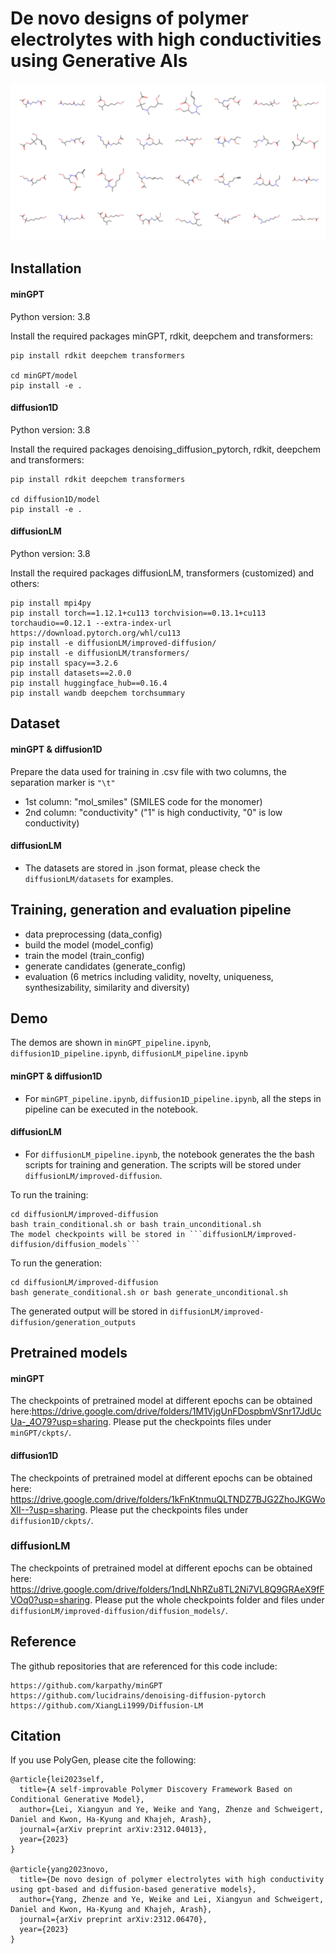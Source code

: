 # De novo designs of polymer electrolytes with high conductivities using Generative AIs
![Generated polymer electrolyte](https://github.com/TRI-AMDD/PolyGen/blob/main/molecule_grid.png)

## Installation
#### minGPT
Python version: 3.8

Install the required packages minGPT, rdkit, deepchem and transformers:
```
pip install rdkit deepchem transformers

cd minGPT/model
pip install -e .
```
#### diffusion1D
Python version: 3.8

Install the required packages denoising_diffusion_pytorch, rdkit, deepchem and transformers:
```
pip install rdkit deepchem transformers

cd diffusion1D/model
pip install -e .
```

#### diffusionLM
Python version: 3.8

Install the required packages diffusionLM, transformers (customized) and others:
```
pip install mpi4py
pip install torch==1.12.1+cu113 torchvision==0.13.1+cu113 torchaudio==0.12.1 --extra-index-url https://download.pytorch.org/whl/cu113
pip install -e diffusionLM/improved-diffusion/ 
pip install -e diffusionLM/transformers/
pip install spacy==3.2.6
pip install datasets==2.0.0 
pip install huggingface_hub==0.16.4
pip install wandb deepchem torchsummary
```
## Dataset
#### minGPT & diffusion1D
Prepare the data used for training in .csv file with two columns, the separation marker is ```"\t"```
- 1st column: "mol_smiles" (SMILES code for the monomer)
- 2nd column: "conductivity" ("1" is high conductivity, "0" is low conductivity)

#### diffusionLM
- The datasets are stored in .json format, please check the ```diffusionLM/datasets``` for examples. 

## Training, generation and evaluation pipeline
- data preprocessing (data_config) 
- build the model (model_config)
- train the model (train_config)
- generate candidates (generate_config)
- evaluation (6 metrics including validity, novelty, uniqueness, synthesizability, similarity and diversity)

## Demo
The demos are shown in ```minGPT_pipeline.ipynb```, ```diffusion1D_pipeline.ipynb```, ```diffusionLM_pipeline.ipynb```
#### minGPT & diffusion1D
- For ```minGPT_pipeline.ipynb```, ```diffusion1D_pipeline.ipynb```, all the steps in pipeline can be executed in the notebook.

#### diffusionLM
- For ```diffusionLM_pipeline.ipynb```, the notebook generates the the bash scripts for training and generation. The scripts will be stored under ```diffusionLM/improved-diffusion```.
 
To run the training:
```
cd diffusionLM/improved-diffusion
bash train_conditional.sh or bash train_unconditional.sh
The model checkpoints will be stored in ```diffusionLM/improved-diffusion/diffusion_models```
```
To run the generation:
```
cd diffusionLM/improved-diffusion
bash generate_conditional.sh or bash generate_unconditional.sh
```
The generated output will be stored in ```diffusionLM/improved-diffusion/generation_outputs```

## Pretrained models
#### minGPT
The checkpoints of pretrained model at different epochs can be obtained here:https://drive.google.com/drive/folders/1M1VjgUnFDospbmVSnr17JdUcUa-_4O79?usp=sharing. Please put the checkpoints files under ```minGPT/ckpts/```. 

#### diffusion1D
The checkpoints of pretrained model at different epochs can be obtained here: https://drive.google.com/drive/folders/1kFnKtnmuQLTNDZ7BJG2ZhoJKGWoXlI--?usp=sharing. Please put the checkpoints files under ```diffusion1D/ckpts/```. 

### diffusionLM
The checkpoints of pretrained model at different epochs can be obtained here: https://drive.google.com/drive/folders/1ndLNhRZu8TL2Ni7VL8Q9GRAeX9fFVOq0?usp=sharing. Please put the whole checkpoints folder and files under ```diffusionLM/improved-diffusion/diffusion_models/```. 

<!-- ### Configurations:
- data preprocessing (data_config):
  - length (default=5): length of input labels, for conditional case, it is set to 5 (conductivity label). For unconditional case, it is set to 1 (random number).
  - block_size (default=64): the max length of the whole sequence.
  - train_test_split (default=(0.8, 0.2)): the ratio of train and test set.
  - task (default="conditional"): "unconditional" for unconditional generation.
- build the model (model_config):
  - model_type (default='gpt-nano'): type of model architecture, available pretrained options ('gpt2', 'gpt-mini', 'gpt-nano').
  - n_layer, n_head, n_embd: will auto-fill based on the model type.
  - vocab_size (default=591): size of vocabulary, obtained based on tokenizer. 
  - block_size (default=64): same as data preprocessing.
  - embd_pdrop (default=0.1): dropout prob for embedding.
  - resid_pdrop (default=0.1): dropout prob for residual layer.
  - attn_pdrop (default=0.1): dropout prob for attention layer.    
- train the model (train_config):
  - device (default='auto'): train device.
  - num_workers (default=0): dataloader parameter.
  - max_iters (no default): number of iterations.
  - batch_size (default=64): batch size.
  - learning_rate (default=5e-4): learning rate.
  - betas (default=(0.9, 0.95)): optimizer parameter.
  - weight_decay (default=0.1): scheduler parameter.
  - grad_norm_clip (default=1.0): optimizer parameter.
  - model (default=None): model class.
  - call_back (default=None): callback function.
  - pretrain (default=None):  path to the checkpoint of pretrained model.
- generate candidates (generate_config):
  - ckpts_path (default=None): path to the model checkpoint used for generation.
  - num_samples (default=100): number of samples that will be generated.
  - temperature (default=1.0): temperature for generation (higher leads to higher diversity and lower validity).
  - task (default="conditional"): "unconditional" for unconditional generation.
- evaluation (no config): 6 metrics: novelty, uniqueness, validity, synthesizability, diversity and similarity. -->

## Reference
The github repositories that are referenced for this code include:

```
https://github.com/karpathy/minGPT
https://github.com/lucidrains/denoising-diffusion-pytorch
https://github.com/XiangLi1999/Diffusion-LM

```
## Citation
If you use PolyGen, please cite the following:

```
@article{lei2023self,
  title={A self-improvable Polymer Discovery Framework Based on Conditional Generative Model},
  author={Lei, Xiangyun and Ye, Weike and Yang, Zhenze and Schweigert, Daniel and Kwon, Ha-Kyung and Khajeh, Arash},
  journal={arXiv preprint arXiv:2312.04013},
  year={2023}
}

@article{yang2023novo,
  title={De novo design of polymer electrolytes with high conductivity using gpt-based and diffusion-based generative models},
  author={Yang, Zhenze and Ye, Weike and Lei, Xiangyun and Schweigert, Daniel and Kwon, Ha-Kyung and Khajeh, Arash},
  journal={arXiv preprint arXiv:2312.06470},
  year={2023}
}
```
